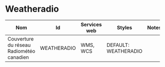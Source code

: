 # Weatheradio

Nom                                      | Id          | Services web | Styles               | Notes
-----------------------------------------|-------------|--------------|----------------------|------
Couverture du réseau Radiométéo canadien | WEATHERADIO | WMS, WCS     | DEFAULT: WEATHERADIO |      

